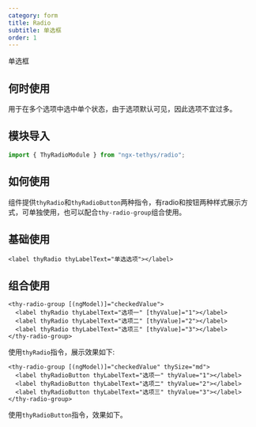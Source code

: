 ```yaml
---
category: form
title: Radio
subtitle: 单选框
order: 1
---
```


<div class="dg-alert dg-alert-info">单选框</div>

## 何时使用
用于在多个选项中选中单个状态，由于选项默认可见，因此选项不宜过多。

## 模块导入
```ts
import { ThyRadioModule } from "ngx-tethys/radio";
```
## 如何使用
组件提供`thyRadio`和`thyRadioButton`两种指令，有radio和按钮两种样式展示方式，可单独使用，也可以配合`thy-radio-group`组合使用。

## 基础使用

```
<label thyRadio thyLabelText="单选选项"></label>

```
<example name="thy-radio-basic-example" />  

## 组合使用


```
<thy-radio-group [(ngModel)]="checkedValue">
  <label thyRadio thyLabelText="选项一" [thyValue]="1"></label>
  <label thyRadio thyLabelText="选项二" [thyValue]="2"></label>
  <label thyRadio thyLabelText="选项三" [thyValue]="3"></label>
</thy-radio-group>
```
使用`thyRadio`指令，展示效果如下:

<example name="thy-radio-group-example" />


```
<thy-radio-group [(ngModel)]="checkedValue" thySize="md">
  <label thyRadioButton thyLabelText="选项一" thyValue="1"></label>
  <label thyRadioButton thyLabelText="选项二" thyValue="2"></label>
  <label thyRadioButton thyLabelText="选项三" thyValue="3"></label>
</thy-radio-group>
```
使用`thyRadioButton`指令，效果如下。

<example name="thy-radio-group-button-example" />

